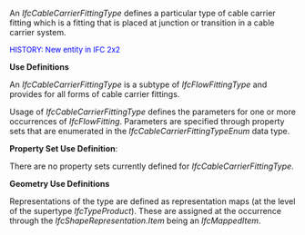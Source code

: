 ﻿An _IfcCableCarrierFittingType_ defines a particular type of cable carrier fitting which is a fitting that is placed at junction or transition in a cable carrier system.

> <font color="#0000ff" size="-1">
HISTORY: New entity in IFC 2x2</font>
> 


****Use Definitions****

An _IfcCableCarrierFittingType_ is a subtype of _IfcFlowFittingType_ and provides for all forms of cable carrier fittings.

Usage of _IfcCableCarrierFittingType_ defines the parameters for one or more occurrences of _IfcFlowFitting_. Parameters are specified through property sets that are enumerated in the _IfcCableCarrierFittingTypeEnum_ data type.

****Property Set Use Definition****:

There are no property sets currently defined for _IfcCableCarrierFittingType_.

****Geometry Use Definitions****

Representations of the type are defined as representation maps (at the level of the supertype _IfcTypeProduct_). These are assigned at the occurrence through the _IfcShapeRepresentation.Item_ being an _IfcMappedItem_.

